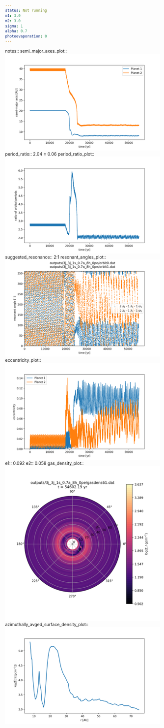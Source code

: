 ```yaml
---
status: Not running
m1: 3.0
m2: 3.0
sigma: 1
alpha: 0.7
photoevaporation: 0
---
```


notes::
semi_major_axes_plot:: ![semi_major_axes_3j_3j_1s_0.7a_8h_0pe.png](plots/semi_major_axes/semi_major_axes_3j_3j_1s_0.7a_8h_0pe.png)
period_ratio:: 2.04 ± 0.06
period_ratio_plot:: ![period_ratio_3j_3j_1s_0.7a_8h_0pe.png](plots/period_ratio/period_ratio_3j_3j_1s_0.7a_8h_0pe.png)
suggested_resonance:: 2:1
resonant_angles_plot:: ![resonant_angles_3j_3j_1s_0.7a_8h_0pe.png](plots/resonant_angles/resonant_angles_3j_3j_1s_0.7a_8h_0pe.png)
eccentricity_plot:: ![eccentricity_3j_3j_1s_0.7a_8h_0pe.png](plots/eccentricity/eccentricity_3j_3j_1s_0.7a_8h_0pe.png)
e1:: 0.092
e2:: 0.058
gas_density_plot:: ![gas_density_3j_3j_1s_0.7a_8h_0pe.png](plots/gas_density/gas_density_3j_3j_1s_0.7a_8h_0pe.png)
azimuthally_avged_surface_density_plot:: ![azimuthally_avged_surface_density_3j_3j_1s_0.7a_8h_0pe.png](plots/azimuthally_avged_surface_density/azimuthally_avged_surface_density_3j_3j_1s_0.7a_8h_0pe.png)
